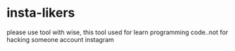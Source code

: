 # insta-likers
please use tool with wise, this tool used for learn programming code..not for hacking someone account instagram
